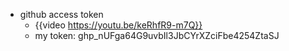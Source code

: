 - github access token
	- {{video https://youtu.be/keRhfR9-m7Q}}
	- my token: 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
